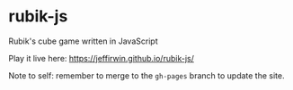 
# rubik-js
Rubik's cube game written in JavaScript

Play it live here:  https://jeffirwin.github.io/rubik-js/

Note to self:  remember to merge to the `gh-pages` branch to update the site.

